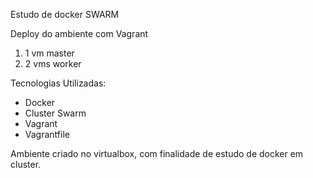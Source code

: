 Estudo de docker SWARM

Deploy do ambiente com Vagrant

1. 1 vm master
2. 2 vms worker

Tecnologias Utilizadas:

- Docker
- Cluster Swarm
- Vagrant
- Vagrantfile

Ambiente criado no virtualbox, com finalidade de estudo de docker em cluster.

